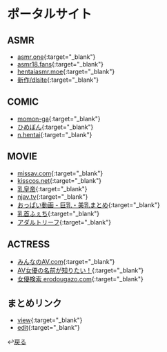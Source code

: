 # ポータルサイト

## ASMR
- [asmr.one](https://www.asmr.one/works){:target="_blank"}
- [asmr18.fans](https://asmr18.fans/){:target="_blank"}
- [hentaiasmr.moe](https://www.hentaiasmr.moe/tag/ear-licking-%E3%80%90%E8%80%B3%E8%88%90%E3%82%81%E3%80%91/){:target="_blank"}
- [新作/dlsite](https://www.dlsite.com/maniax/fsr/=/language/jp/sex_category%5B0%5D/male/keyword/%E8%80%B3%E8%88%90%E3%82%81/work_category%5B0%5D/doujin/order%5B0%5D/release_d/work_type_category%5B0%5D/audio/work_type_category_name%5B0%5D/%E3%83%9C%E3%82%A4%E3%82%B9%E3%83%BBASMR/options_and_or/and/options%5B0%5D/JPN/options%5B1%5D/NM/per_page/30/page/9/show_type/3/lang_options%5B0%5D/%E6%97%A5%E6%9C%AC%E8%AA%9E/lang_options%5B1%5D/%E8%A8%80%E8%AA%9E%E4%B8%8D%E8%A6%81){:target="_blank"}

## COMIC
- [momon-ga](https://momon-ga.com/){:target="_blank"}
- [ひめぼん](https://himebon.blog/){:target="_blank"}
- [n.hentai](https://nhentai.net/language/japanese/){:target="_blank"}

## MOVIE
- [missav.com](https://missav.com/ja){:target="_blank"}
- [kisscos.net](https://kisscos.net/){:target="_blank"}
- [乳皇帝](https://chichikoutei.com/){:target="_blank"}
- [njav.tv](https://njav.tv/ja){:target="_blank"}
- [おっぱい動画 - 巨乳・美乳まとめ](https://oppai-doga.info/){:target="_blank"}
- [乳首ふぇち](https://chikubi.jp/){:target="_blank"}
- [アダルトリーフ](https://adult-leaf.blogterest.net/){:target="_blank"}

## ACTRESS
- [みんなのAV.com](https://www.minnano-av.com/){:target="_blank"}
- [AV女優の名前が知りたい！](https://av-wiki.net/){:target="_blank"}
- [女優検索 erodougazo.com](https://erodougazo.com/){:target="_blank"}

## まとめリンク
- [view](https://raindrop.io/miminame-11235813){:target="_blank"}
- [edit](https://app.raindrop.io/my/0){:target="_blank"}

↩️[戻る](entrance.md)
